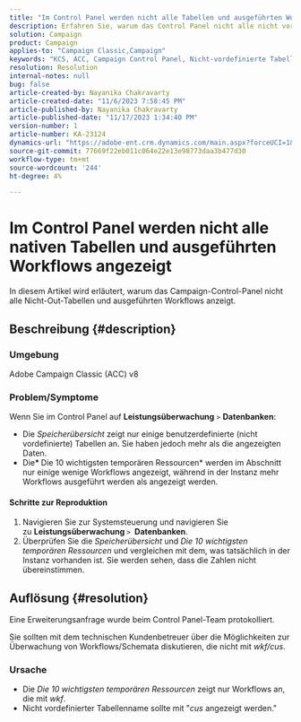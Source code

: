 ```yaml
---
title: "Im Control Panel werden nicht alle Tabellen und ausgeführten Workflows angezeigt."
description: Erfahren Sie, warum das Control Panel nicht alle nicht vorkonfigurierten Tabellen und ausgeführten Workflows anzeigt.
solution: Campaign
product: Campaign
applies-to: "Campaign Classic,Campaign"
keywords: "KCS, ACC, Campaign Control Panel, Nicht-vordefinierte Tabellen, Leistungsüberwachung, Speicherübersicht, Die 10 wichtigsten temporären Ressourcen"
resolution: Resolution
internal-notes: null
bug: false
article-created-by: Nayanika Chakravarty
article-created-date: "11/6/2023 7:58:45 PM"
article-published-by: Nayanika Chakravarty
article-published-date: "11/17/2023 1:34:40 PM"
version-number: 1
article-number: KA-23124
dynamics-url: "https://adobe-ent.crm.dynamics.com/main.aspx?forceUCI=1&pagetype=entityrecord&etn=knowledgearticle&id=d8a9bae2-de7c-ee11-8179-6045bd006ce9"
source-git-commit: 77669f22eb011c064e22e13e98773daa3b477d30
workflow-type: tm+mt
source-wordcount: '244'
ht-degree: 4%

---
```


# Im Control Panel werden nicht alle nativen Tabellen und ausgeführten Workflows angezeigt


In diesem Artikel wird erläutert, warum das Campaign-Control-Panel nicht alle Nicht-Out-Tabellen und ausgeführten Workflows anzeigt.

## Beschreibung {#description}


### Umgebung

Adobe Campaign Classic (ACC) v8

### Problem/Symptome

Wenn Sie im Control Panel auf <b>Leistungsüberwachung</b> `>`  <b>Datenbanken</b>:

- Die *Speicherübersicht* zeigt nur einige benutzerdefinierte (nicht vordefinierte) Tabellen an. Sie haben jedoch mehr als die angezeigten Daten.
- Die<b>* </b>Die 10 wichtigsten temporären Ressourcen* werden im Abschnitt nur einige wenige Workflows angezeigt, während in der Instanz mehr Workflows ausgeführt werden als angezeigt werden.


#### Schritte zur Reproduktion

1. Navigieren Sie zur Systemsteuerung und navigieren Sie zu <b>Leistungsüberwachung </b>`>` <b> Datenbanken</b>.
2. Überprüfen Sie die *Speicherübersicht* und *Die 10 wichtigsten temporären Ressourcen* und vergleichen mit dem, was tatsächlich in der Instanz vorhanden ist. Sie werden sehen, dass die Zahlen nicht übereinstimmen.



## Auflösung {#resolution}


Eine Erweiterungsanfrage wurde beim Control Panel-Team protokolliert.

Sie sollten mit dem technischen Kundenbetreuer über die Möglichkeiten zur Überwachung von Workflows/Schemata diskutieren, die nicht mit *wkf/cus*.

### Ursache

- Die *Die 10 wichtigsten temporären Ressourcen* zeigt nur Workflows an, die mit *wkf*.
- Nicht vordefinierter Tabellenname sollte mit &quot;*cus* angezeigt werden.&quot;

